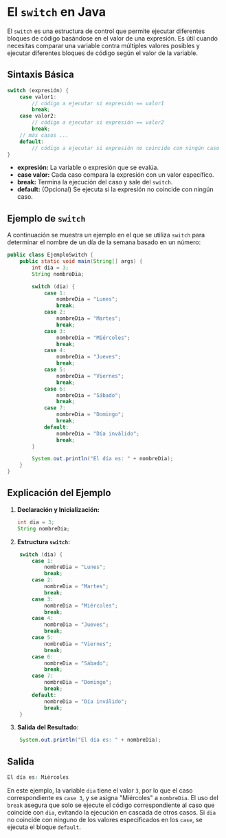 # El `switch` en Java

El `switch` es una estructura de control que permite ejecutar diferentes bloques de código basándose en el valor de una expresión. Es útil cuando necesitas comparar una variable contra múltiples valores posibles y ejecutar diferentes bloques de código según el valor de la variable.

## Sintaxis Básica

```java
switch (expresión) {
    case valor1:
        // código a ejecutar si expresión == valor1
        break;
    case valor2:
        // código a ejecutar si expresión == valor2
        break;
    // más casos ...
    default:
        // código a ejecutar si expresión no coincide con ningún caso
}
```


- **expresión:** La variable o expresión que se evalúa.
- **case valor:** Cada caso compara la expresión con un valor específico.
- **break:** Termina la ejecución del caso y sale del `switch`.
- **default:** (Opcional) Se ejecuta si la expresión no coincide con ningún caso.

## Ejemplo de `switch`

A continuación se muestra un ejemplo en el que se utiliza `switch` para determinar el nombre de un día de la semana basado en un número:

```java
public class EjemploSwitch {
    public static void main(String[] args) {
        int dia = 3;
        String nombreDia;

        switch (dia) {
            case 1:
                nombreDia = "Lunes";
                break;
            case 2:
                nombreDia = "Martes";
                break;
            case 3:
                nombreDia = "Miércoles";
                break;
            case 4:
                nombreDia = "Jueves";
                break;
            case 5:
                nombreDia = "Viernes";
                break;
            case 6:
                nombreDia = "Sábado";
                break;
            case 7:
                nombreDia = "Domingo";
                break;
            default:
                nombreDia = "Día inválido";
                break;
        }

        System.out.println("El día es: " + nombreDia);
    }
}
```

## Explicación del Ejemplo

1. **Declaración y Inicialización:**

    ```java
    int dia = 3;
    String nombreDia;
    ```

2. **Estructura `switch`:**

```java
    switch (dia) {
        case 1:
            nombreDia = "Lunes";
            break;
        case 2:
            nombreDia = "Martes";
            break;
        case 3:
            nombreDia = "Miércoles";
            break;
        case 4:
            nombreDia = "Jueves";
            break;
        case 5:
            nombreDia = "Viernes";
            break;
        case 6:
            nombreDia = "Sábado";
            break;
        case 7:
            nombreDia = "Domingo";
            break;
        default:
            nombreDia = "Día inválido";
            break;
    }
```

3. **Salida del Resultado:**

```java
    System.out.println("El día es: " + nombreDia);
```

## Salida

```css
El día es: Miércoles
```

En este ejemplo, la variable `dia` tiene el valor `3`, por lo que el caso correspondiente es `case 3`, y se asigna "Miércoles" a `nombreDia`. El uso del `break` asegura que solo se ejecute el código correspondiente al caso que coincide con `dia`, evitando la ejecución en cascada de otros casos. Si `dia` no coincide con ninguno de los valores especificados en los `case`, se ejecuta el bloque `default`.
